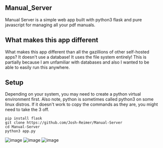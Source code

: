 ## Manual_Server 
Manual Server is a simple web app built with python3 flask and pure javascript for managing all your pdf manuals.
## What makes this app different 
What makes this app different than all the gazillions of other self-hosted apps? It doesn't use a database! It uses the file system entirely! This is partially because I am unfamiliar with databases and also I wanted to be able to easily run this anywhere.


## Setup
Depending on your system, you may need to create a python virtual environment first. Also note, python is sometimes called python3 on some linux distros. If it doesn't work to copy the commands as they are, you might need to take the 3 off.
```
pip install flask
git clone https://github.com/Josh-Reimer/Manual-Server
cd Manual-Server
python3 app.py
```
 ![image](https://github.com/Josh-Reimer/Manual-Server/assets/98061271/e49867c1-c5f4-4321-b2ac-304fa694c65e)
![image](https://github.com/Josh-Reimer/Manual-Server/assets/98061271/19df18ca-e32b-4d42-9bc9-a73a469d0674)
![image](https://github.com/Josh-Reimer/Manual-Server/assets/98061271/f33b10c0-76d3-469e-9629-ae097cce4def)
